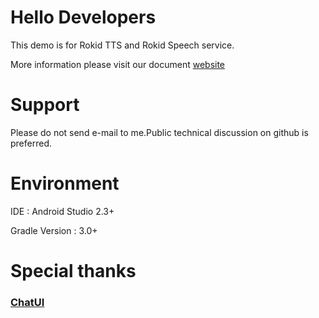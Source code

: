 # Hello Developers

This demo is for Rokid TTS and Rokid Speech service.

More information please visit our document [website](https://rokid.github.io/rokid-vsvy-sdk-docs)

# Support

Please do not send e-mail to me.Public technical discussion on github is preferred.

# Environment

IDE : Android Studio 2.3+

Gradle Version : 3.0+

# Special thanks

### [ChatUI](https://github.com/Rance935/ChatUI)



